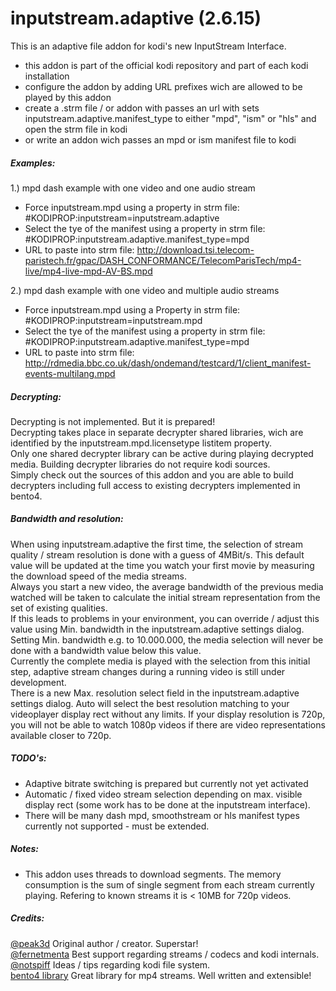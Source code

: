 # inputstream.adaptive (2.6.15)

This is an adaptive file addon for kodi's new InputStream Interface.

- this addon is part of the official kodi repository and part of each kodi installation
- configure the addon by adding URL prefixes wich are allowed to be played by this addon
- create a .strm file / or addon with passes an url with sets inputstream.adaptive.manifest_type to either "mpd", "ism" or "hls" and open the strm file in kodi
- or write an addon wich passes an mpd or ism manifest file to kodi

##### Examples:
1.) mpd dash example with one video and one audio stream
- Force inputstream.mpd using a property in strm file: #KODIPROP:inputstream=inputstream.adaptive
- Select the tye of the manifest using a property in strm file: #KODIPROP:inputstream.adaptive.manifest_type=mpd
- URL to paste into strm file: http://download.tsi.telecom-paristech.fr/gpac/DASH_CONFORMANCE/TelecomParisTech/mp4-live/mp4-live-mpd-AV-BS.mpd

2.) mpd dash example with one video and multiple audio streams
- Force inputstream.mpd using a Property in strm file: #KODIPROP:inputstream=inputstream.mpd
- Select the tye of the manifest using a property in strm file: #KODIPROP:inputstream.adaptive.manifest_type=mpd
- URL to paste into strm file: http://rdmedia.bbc.co.uk/dash/ondemand/testcard/1/client_manifest-events-multilang.mpd

##### Decrypting:
Decrypting is not implemented. But it is prepared!  
Decrypting takes place in separate decrypter shared libraries, wich are identified by the inputstream.mpd.licensetype listitem property.  
Only one shared decrypter library can be active during playing decrypted media. Building decrypter libraries do not require kodi sources.  
Simply check out the sources of this addon and you are able to build decrypters including full access to existing decrypters implemented in bento4.

##### Bandwidth and resolution:
When using inputstream.adaptive the first time, the selection of stream quality / stream resolution is done with a guess of 4MBit/s. This default value will be updated at the time you watch your first movie by measuring the download speed of the media streams.  
Always you start a new video, the average bandwidth of the previous media watched will be taken to calculate the initial stream representation from the set of existing qualities.  
If this leads to problems in your environment, you can override / adjust this value using Min. bandwidth in the inputstream.adaptive settings dialog. Setting Min. bandwidth e.g. to 10.000.000, the media selection will never be done with a bandwidth value below 
this value.  
Currently the complete media is played with the selection from this initial step, adaptive stream changes during a running video is still under development.  
There is a new Max. resolution select field in the inputstream.adaptive settings dialog.
Auto will select the best resolution matching to your videoplayer display rect without any limits.
If your display resolution is 720p, you will not be able to watch 1080p videos if there are video representations available closer to 720p.  


##### TODO's:
- Adaptive bitrate switching is prepared but currently not yet activated  
- Automatic / fixed video stream selection depending on max. visible display rect (some work has to be done at the inputstream interface).
- There will be many dash mpd, smoothstream or hls manifest types currently not supported - must be extended. 

##### Notes:
- This addon uses threads to download segments. The memory consumption is the sum of single segment from each stream currently playing. Refering to known streams it is < 10MB for 720p videos.

##### Credits:
[@peak3d](github.com/peak3d) Original author / creator. Superstar!  
[@fernetmenta](github.com/fernetmenta) Best support regarding streams / codecs and kodi internals.  
[@notspiff](https://github.com/notspiff) Ideas / tips regarding kodi file system.  
[bento4 library](https://www.bento4.com/) Great library for mp4 streams. Well written and extensible!
